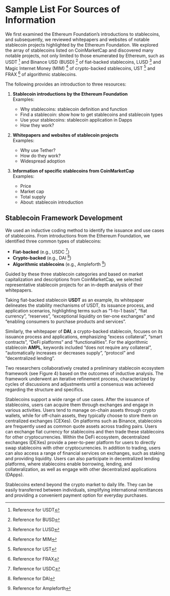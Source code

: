 # Sample List For Sources of Information

We first examined the Ethereum Foundation’s introductions to stablecoins, and subsequently, we reviewed whitepapers and websites of notable stablecoin projects highlighted by the Ethereum Foundation. We explored the array of stablecoins listed on CoinMarketCap and discovered many notable projects, not only limited to those enumerated by Ethereum, such as USDT [^8] and Binance USD (BUSD) [^9] of fiat-backed stablecoins, LUSD [^13] and Magic Internet Money (MIM) [^12] of crypto-backed stablecoins, UST [^14] and FRAX [^5] of algorithmic stablecoins. 

The following provides an introduction to three resources:

1. **Stablecoin introductions by the Ethereum Foundation**  
   Examples: 
   - Why stablecoins: stablecoin definition and function
   - Find a stablecoin: show how to get stablecoins and stablecoin types
   - Use your stablecoins: stablecoin application in Dapps
   - How they work?

2. **Whitepapers and websites of stablecoin projects**  
   Examples: 
   - Why use Tether? 
   - How do they work? 
   - Widespread adoption

3. **Information of specific stablecoins from CoinMarketCap**  
   Examples: 
   - Price 
   - Market cap 
   - Total supply 
   - About: stablecoin introduction

## Stablecoin Framework Development

We used an inductive coding method to identify the issuance and use cases of stablecoins. From introductions from the Ethereum Foundation, we identified three common types of stablecoins:

- **Fiat-backed** (e.g., USDC [^10])
- **Crypto-backed** (e.g., DAI [^7])
- **Algorithmic stablecoins** (e.g., Ampleforth [^4])

Guided by these three stablecoin categories and based on market capitalization and descriptions from CoinMarketCap, we selected representative stablecoin projects for an in-depth analysis of their whitepapers.

Taking fiat-backed stablecoin **USDT** as an example, its whitepaper delineates the stability mechanisms of USDT, its issuance process, and application scenarios, highlighting terms such as “1-to-1 basis”, “fiat currency”, “reserves”, “exceptional liquidity on tier-one exchanges” and “enabling consumers to purchase products and services”. 

Similarly, the whitepaper of **DAI**, a crypto-backed stablecoin, focuses on its issuance process and applications, emphasizing “excess collateral”, “smart contracts”, “DeFi platforms” and “functionalities”. For the algorithmic stablecoin **AMPL**, keywords included “does not require any collateral”, “automatically increases or decreases supply”, “protocol” and “decentralized lending”.

Two researchers collaboratively created a preliminary stablecoin ecosystem framework (see Figure 4) based on the outcomes of inductive analysis. The framework underwent an iterative refinement process, characterized by cycles of discussions and adjustments until a consensus was achieved regarding the structure and specifics.

Stablecoins support a wide range of use cases. After the issuance of stablecoins, users can acquire them through exchanges and engage in various activities. Users tend to manage on-chain assets through crypto wallets, while for off-chain assets, they typically choose to store them on centralized exchanges (CEXes). On platforms such as Binance, stablecoins are frequently used as common quote assets across trading pairs. Users can exchange fiat currency for stablecoins and then trade these stablecoins for other cryptocurrencies. Within the DeFi ecosystem, decentralized exchanges (DEXes) provide a peer-to-peer platform for users to directly swap stablecoins with other cryptocurrencies. In addition to trading, users can also access a range of financial services on exchanges, such as staking and providing liquidity. Users can also participate in decentralized lending platforms, where stablecoins enable borrowing, lending, and collateralization, as well as engage with other decentralized applications (DApps). 

Stablecoins extend beyond the crypto market to daily life. They can be easily transferred between individuals, simplifying international remittances and providing a convenient payment option for everyday purchases.

[^8]: Reference for USDT
[^9]: Reference for BUSD
[^13]: Reference for LUSD
[^12]: Reference for MIM
[^14]: Reference for UST
[^5]: Reference for FRAX
[^10]: Reference for USDC
[^7]: Reference for DAI
[^4]: Reference for Ampleforth

